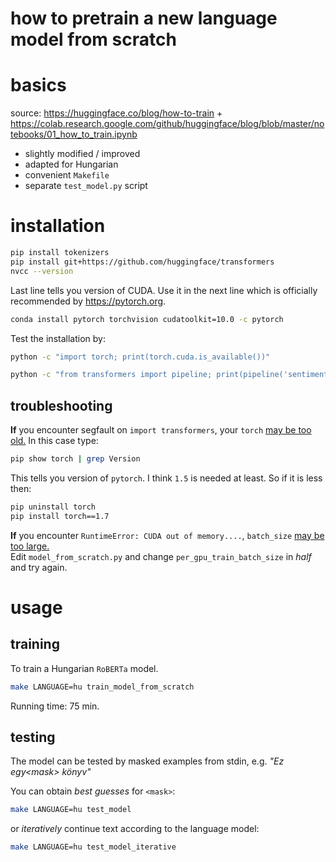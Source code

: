 # how to pretrain a new language model from scratch

# basics

source: https://huggingface.co/blog/how-to-train + https://colab.research.google.com/github/huggingface/blog/blob/master/notebooks/01_how_to_train.ipynb

* slightly modified / improved
* adapted for Hungarian
* convenient `Makefile`
* separate `test_model.py` script

# installation

```bash
pip install tokenizers
pip install git+https://github.com/huggingface/transformers
nvcc --version
```

Last line tells you version of CUDA.
Use it in the next line which is
officially recommended by https://pytorch.org.

```bash
conda install pytorch torchvision cudatoolkit=10.0 -c pytorch
```

Test the installation by:

```bash
python -c "import torch; print(torch.cuda.is_available())"
```

```bash
python -c "from transformers import pipeline; print(pipeline('sentiment-analysis')('we love you'))"
```

## troubleshooting

__If__ you encounter segfault on `import transformers`,
your `torch` [may be too old.](https://github.com/huggingface/transformers/issues/118)
In this case type:

```bash
pip show torch | grep Version
```

This tells you version of `pytorch`.
I think `1.5` is needed at least.
So if it is less then:

```bash
pip uninstall torch
pip install torch==1.7
```

__If__ you encounter `RuntimeError: CUDA out of memory....`,
`batch_size` [may be too large.](https://github.com/pytorch/pytorch/issues/16417#issuecomment-4)\
Edit `model_from_scratch.py` and
change `per_gpu_train_batch_size` in _half_ and try again.

# usage

## training

To train a Hungarian `RoBERTa` model.

```bash
make LANGUAGE=hu train_model_from_scratch
```

Running time: 75 min.

## testing

The model can be tested by masked examples from stdin,
e.g. _"Ez egy\<mask\> könyv"_

You can obtain _best guesses_ for `<mask>`:

```bash
make LANGUAGE=hu test_model
```

or _iteratively_ continue text according to the language model:

```bash
make LANGUAGE=hu test_model_iterative
```

